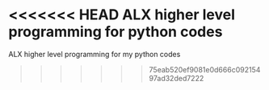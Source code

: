 <<<<<<< HEAD
ALX higher level programming for python codes
=======
ALX higher level programming for my python codes
>>>>>>> 75eab520ef9081e0d666c09215497ad32ded7222
